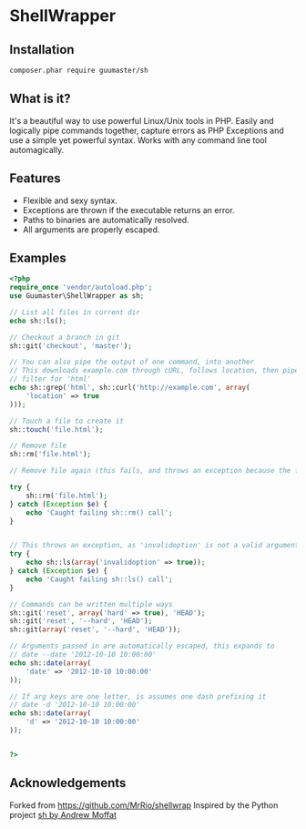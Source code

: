 ShellWrapper
==================

Installation
------------------

```sh
composer.phar require guumaster/sh
```


What is it?
------------------

It's a beautiful way to use powerful Linux/Unix tools in PHP. Easily and logically pipe commands together,
capture errors as PHP Exceptions and use a simple yet powerful syntax. Works with any command line tool automagically.

Features 
------------------

* Flexible and sexy syntax.
* Exceptions are thrown if the executable returns an error.
* Paths to binaries are automatically resolved.
* All arguments are properly escaped.


Examples
------------------

```php
<?php 
require_once 'vendor/autoload.php';
use Guumaster\ShellWrapper as sh;

// List all files in current dir
echo sh::ls();

// Checkout a branch in git
sh::git('checkout', 'master');

// You can also pipe the output of one command, into another
// This downloads example.com through cURL, follows location, then pipes through grep to 
// filter for 'html'
echo sh::grep('html', sh::curl('http://example.com', array(
	'location' => true
)));

// Touch a file to create it
sh::touch('file.html');

// Remove file
sh::rm('file.html');

// Remove file again (this fails, and throws an exception because the file doesn't exist)

try {
	sh::rm('file.html');
} catch (Exception $e) {
	echo 'Caught failing sh::rm() call';
}


// This throws an exception, as 'invalidoption' is not a valid argument
try {
	echo sh::ls(array('invalidoption' => true));
} catch (Exception $e) {
	echo 'Caught failing sh::ls() call';
}

// Commands can be written multiple ways
sh::git('reset', array('hard' => true), 'HEAD');
sh::git('reset', '--hard', 'HEAD');
sh::git(array('reset', '--hard', 'HEAD'));

// Arguments passed in are automatically escaped, this expands to
// date --date '2012-10-10 10:00:00'
echo sh::date(array(
	'date' => '2012-10-10 10:00:00'
));

// If arg keys are one letter, is assumes one dash prefixing it
// date -d '2012-10-10 10:00:00'
echo sh::date(array(
	'd' => '2012-10-10 10:00:00'
));


?>
```

Acknowledgements
--------------------

Forked from https://github.com/MrRio/shellwrap
Inspired by the Python project [sh by Andrew Moffat](http://pypi.python.org/pypi/sh)
